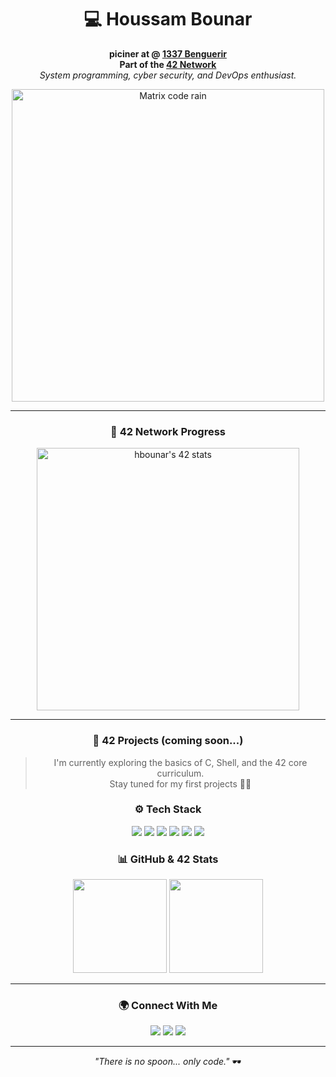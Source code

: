 
<!-- Profile README – Matrix / 1337 Style -->

<div align="center">

<h1>💻 Houssam Bounar</h1>

<p>
  <b>piciner at @ <a href="https://1337.ma" target="_blank">1337 Benguerir</a></b><br/>
  <b>Part of the <a href="https://42.fr" target="_blank">42 Network</a></b><br/>
  <i>System programming, cyber security, and DevOps enthusiast.</i>
</p>

<img src="https://media.giphy.com/media/xTiTnqUxyWbsAXq7Ju/giphy.gif" width="500" alt="Matrix code rain"/>

---

### 🧩 42 Network Progress

<p align="center">
  <a href="https://github.com/oakoudad/badge42">
    <img src="https://badge.mediaplus.ma/greenbinary/hbounar" alt="hbounar's 42 stats" width="420"/>
  </a>
</p>

---

### 🚀 42 Projects (coming soon...)

> I'm currently exploring the basics of C, Shell, and the 42 core curriculum.  
> Stay tuned for my first projects 👨‍💻  

### ⚙️ Tech Stack

<p>
  <img src="https://img.shields.io/badge/-C-00599C?style=for-the-badge&logo=c&logoColor=white"/>
  <img src="https://img.shields.io/badge/-Python-3776AB?style=for-the-badge&logo=python&logoColor=white"/>
  <img src="https://img.shields.io/badge/-Shell_Script-121011?style=for-the-badge&logo=gnu-bash&logoColor=white"/>
  <img src="https://img.shields.io/badge/-Linux-000000?style=for-the-badge&logo=linux&logoColor=FCC624"/>
  <img src="https://img.shields.io/badge/-Git-F05032?style=for-the-badge&logo=git&logoColor=white"/>
  <img src="https://img.shields.io/badge/-VS_Code-0078D4?style=for-the-badge&logo=visual-studio-code&logoColor=white"/>
</p>


### 📊 GitHub & 42 Stats

<p align="center">
  <img src="https://github-readme-stats.vercel.app/api?username=houssam-bou&show_icons=true&theme=chartreuse-dark" height="150"/>
  <img src="https://github-readme-stats.vercel.app/api/top-langs/?username=houssam-bou&layout=compact&theme=chartreuse-dark" height="150"/>
</p>

---

### 🌍 Connect With Me

<p>
  <a href="https://www.linkedin.com/in/houssam-bounar"><img src="https://img.shields.io/badge/-LinkedIn-0A66C2?style=for-the-badge&logo=linkedin&logoColor=white"/></a>
  <a href="https://www.instagram.com/houssam___bou"><img src="https://img.shields.io/badge/-Instagram-E4405F?style=for-the-badge&logo=instagram&logoColor=white"/></a>
  <a href="mailto:hbounar@student.1337.ma"><img src="https://img.shields.io/badge/-Email-D14836?style=for-the-badge&logo=gmail&logoColor=white"/></a>
</p>

---

<p><em>"There is no spoon... only code."</em> 🕶️</p>

</div>
